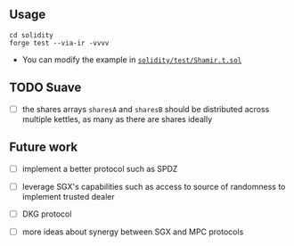 ## Usage

```
cd solidity
forge test --via-ir -vvvv
```

- You can modify the example in [`solidity/test/Shamir.t.sol`](solidity/test/Shamir.t.sol)

## TODO Suave

- [ ] the shares arrays `sharesA` and `sharesB` should be distributed across multiple kettles, as many as there are shares ideally

## Future work

- [ ] implement a better protocol such as SPDZ
- [ ] leverage SGX's capabilities such as access to source of randomness to implement trusted dealer
- [ ] DKG protocol
- [ ] more ideas about synergy between SGX and MPC protocols

